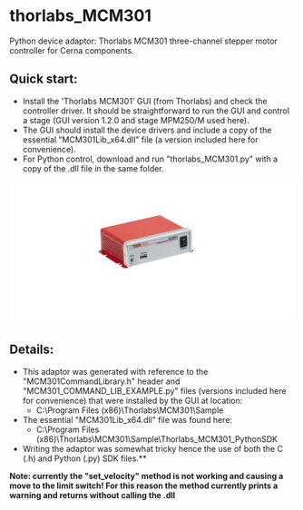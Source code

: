 # thorlabs_MCM301
Python device adaptor: Thorlabs MCM301 three-channel stepper motor controller for Cerna components.
## Quick start:
- Install the 'Thorlabs MCM301' GUI (from Thorlabs) and check the controller driver. It should be 
straightforward to run the GUI and control a stage (GUI version 1.2.0 and stage MPM250/M used here).
- The GUI should install the device drivers and include a copy of the essential "MCM301Lib_x64.dll" file (a version included here for convenience).
- For Python control, download and run "thorlabs_MCM301.py" with a copy of the .dll file in the same folder.

![social_preview](https://github.com/amsikking/thorlabs_MCM301/blob/main/social_preview.png)

## Details:
- This adaptor was generated with reference to the "MCM301CommandLibrary.h" header and "MCM301_COMMAND_LIB_EXAMPLE.py" files (versions included here for convenience) that were installed by the GUI at location:
  - C:\Program Files (x86)\Thorlabs\MCM301\Sample 
- The essential "MCM301Lib_x64.dll" file was found here:
  - C:\Program Files (x86)\Thorlabs\MCM301\Sample\Thorlabs_MCM301_PythonSDK
- Writing the adaptor was somewhat tricky hence the use of both the C (.h) and Python (.py) SDK files.**

**Note: currently the "set_velocity" method is not working and causing a move to the limit switch! For this reason the method currently prints a warning and returns without calling the .dll**
